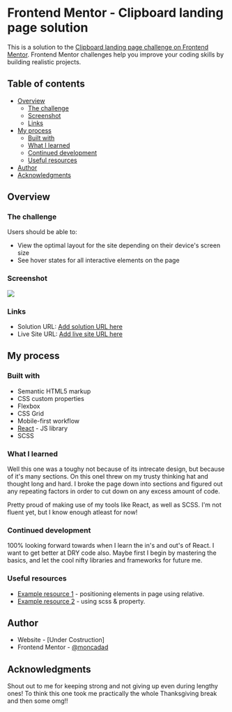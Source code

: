 # Frontend Mentor - Clipboard landing page solution

This is a solution to the [Clipboard landing page challenge on Frontend Mentor](https://www.frontendmentor.io/challenges/clipboard-landing-page-5cc9bccd6c4c91111378ecb9). Frontend Mentor challenges help you improve your coding skills by building realistic projects.

## Table of contents

- [Overview](#overview)
  - [The challenge](#the-challenge)
  - [Screenshot](#screenshot)
  - [Links](#links)
- [My process](#my-process)
  - [Built with](#built-with)
  - [What I learned](#what-i-learned)
  - [Continued development](#continued-development)
  - [Useful resources](#useful-resources)
- [Author](#author)
- [Acknowledgments](#acknowledgments)

## Overview

### The challenge

Users should be able to:

- View the optimal layout for the site depending on their device's screen size
- See hover states for all interactive elements on the page

### Screenshot

![](./screenshot.png)

### Links

- Solution URL: [Add solution URL here](https://your-solution-url.com)
- Live Site URL: [Add live site URL here](https://your-live-site-url.com)

## My process

### Built with

- Semantic HTML5 markup
- CSS custom properties
- Flexbox
- CSS Grid
- Mobile-first workflow
- [React](https://reactjs.org/) - JS library
- SCSS

### What I learned

Well this one was a toughy not because of its intrecate design, but because of it's many sections.
On this oneI threw on my trusty thinking hat and thought long and hard. I broke the page down into sections and figured out any repeating factors in order to cut down on any excess amount of code.

Pretty proud of making use of my tools like React, as well as SCSS. I'm not fluent yet, but I know enough atleast for now!

### Continued development

100% looking forward towards when I learn the in's and out's of React. I want to get better at DRY code also. Maybe first I begin by mastering the basics, and let the cool nifty libraries and frameworks for future me.

### Useful resources

- [Example resource 1](https://www.w3schools.com/css/css_positioning.asp) - positioning elements in page using relative.
- [Example resource 2](https://sass-lang.com/guide/) - using scss & property.

## Author

- Website - [Under Costruction]
- Frontend Mentor - [@moncadad](https://www.frontendmentor.io/profile/moncadad)

## Acknowledgments

Shout out to me for keeping strong and not giving up even during lengthy ones! To think this one took me practically the whole Thanksgiving break and then some omg!!

